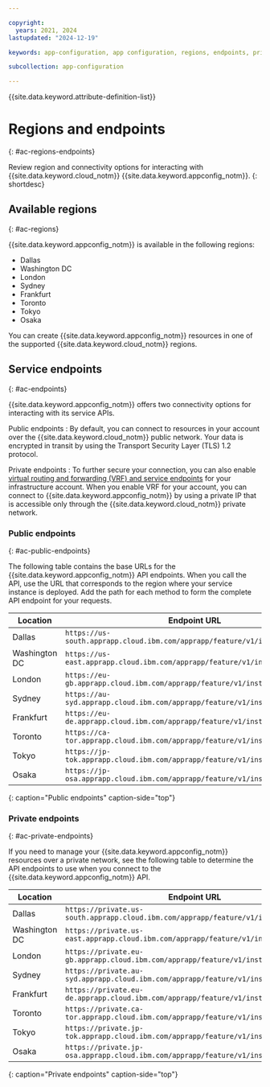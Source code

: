 ```yaml
---

copyright:
  years: 2021, 2024
lastupdated: "2024-12-19"

keywords: app-configuration, app configuration, regions, endpoints, private endpoints

subcollection: app-configuration

---
```


{{site.data.keyword.attribute-definition-list}}

# Regions and endpoints
{: #ac-regions-endpoints}

Review region and connectivity options for interacting with {{site.data.keyword.cloud_notm}} {{site.data.keyword.appconfig_notm}}.
{: shortdesc}

## Available regions
{: #ac-regions}

{{site.data.keyword.appconfig_notm}} is available in the following regions:

- Dallas
- Washington DC
- London
- Sydney
- Frankfurt
- Toronto
- Tokyo
- Osaka

You can create {{site.data.keyword.appconfig_notm}} resources in one of the supported {{site.data.keyword.cloud_notm}} regions.

## Service endpoints
{: #ac-endpoints}

{{site.data.keyword.appconfig_notm}} offers two connectivity options for interacting with its service APIs.

Public endpoints
:   By default, you can connect to resources in your account over the {{site.data.keyword.cloud_notm}} public network. Your data is encrypted in transit by using the Transport Security Layer (TLS) 1.2 protocol.

Private endpoints
:   To further secure your connection, you can also enable [virtual routing and forwarding (VRF) and service endpoints](/docs/account?topic=account-vrf-service-endpoint) for your infrastructure account. When you enable VRF for your account, you can connect to {{site.data.keyword.appconfig_notm}} by using a private IP that is accessible only through the {{site.data.keyword.cloud_notm}} private network.

### Public endpoints
{: #ac-public-endpoints}

The following table contains the base URLs for the {{site.data.keyword.appconfig_notm}} API endpoints. When you call the API, use the URL that corresponds to the region where your service instance is deployed. Add the path for each method to form the complete API endpoint for your requests.

|Location     |Endpoint URL      |
|-------------|------------------|
|Dallas |`https://us-south.apprapp.cloud.ibm.com/apprapp/feature/v1/instances/{guid}` |
|Washington DC |`https://us-east.apprapp.cloud.ibm.com/apprapp/feature/v1/instances/{guid}` |
|London |`https://eu-gb.apprapp.cloud.ibm.com/apprapp/feature/v1/instances/{guid}` |
|Sydney |`https://au-syd.apprapp.cloud.ibm.com/apprapp/feature/v1/instances/{guid}` |
|Frankfurt |`https://eu-de.apprapp.cloud.ibm.com/apprapp/feature/v1/instances/{guid}` |
|Toronto |`https://ca-tor.apprapp.cloud.ibm.com/apprapp/feature/v1/instances/{guid}` |
|Tokyo |`https://jp-tok.apprapp.cloud.ibm.com/apprapp/feature/v1/instances/{guid}` |
|Osaka |`https://jp-osa.apprapp.cloud.ibm.com/apprapp/feature/v1/instances/{guid}` |
{: caption="Public endpoints" caption-side="top"}

### Private endpoints
{: #ac-private-endpoints}

If you need to manage your {{site.data.keyword.appconfig_notm}} resources over a private network, see the following table to determine the API endpoints to use when you connect to the {{site.data.keyword.appconfig_notm}} API.

|Location     |Endpoint URL      |
|-------------|------------------|
|Dallas |`https://private.us-south.apprapp.cloud.ibm.com/apprapp/feature/v1/instances/{guid}` |
|Washington DC |`https://private.us-east.apprapp.cloud.ibm.com/apprapp/feature/v1/instances/{guid}` |
|London |`https://private.eu-gb.apprapp.cloud.ibm.com/apprapp/feature/v1/instances/{guid}` |
|Sydney |`https://private.au-syd.apprapp.cloud.ibm.com/apprapp/feature/v1/instances/{guid}` |
|Frankfurt |`https://private.eu-de.apprapp.cloud.ibm.com/apprapp/feature/v1/instances/{guid}` |
|Toronto |`https://private.ca-tor.apprapp.cloud.ibm.com/apprapp/feature/v1/instances/{guid}` |
|Tokyo |`https://private.jp-tok.apprapp.cloud.ibm.com/apprapp/feature/v1/instances/{guid}` |
|Osaka |`https://private.jp-osa.apprapp.cloud.ibm.com/apprapp/feature/v1/instances/{guid}` |
{: caption="Private endpoints" caption-side="top"}
